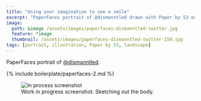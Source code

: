 ```yaml
---
title: "Using your imagination to see a smile"
excerpt: "PaperFaces portrait of @dismanntled drawn with Paper by 53 on an iPad."
image: 
  path: &image /assets/images/paperfaces-dismanntled-twitter.jpg 
  feature: *image
  thumbnail: /assets/images/paperfaces-dismanntled-twitter-150.jpg
tags: [portrait, illustration, Paper by 53, landscape]
---
```


PaperFaces portrait of [@dismanntled](http://twitter.com/dismanntled).

{% include boilerplate/paperfaces-2.md %}

<figure>
	<img src="{{ site.url }}/assets/images/paperfaces-dismanntled-process-1-600.jpg" alt="In process screenshot">
	<figcaption>Work in progress screenshot. Sketching out the body.</figcaption>
</figure>
